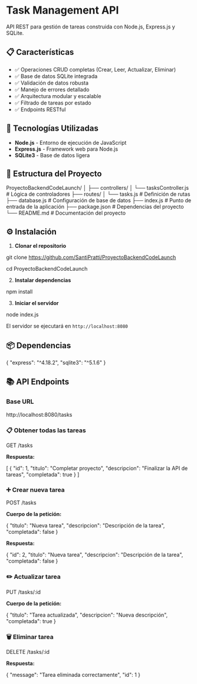 # Task Management API

API REST para gestión de tareas construida con Node.js, Express.js y SQLite.

## 📋 Características

- ✅ Operaciones CRUD completas (Crear, Leer, Actualizar, Eliminar)
- ✅ Base de datos SQLite integrada
- ✅ Validación de datos robusta
- ✅ Manejo de errores detallado
- ✅ Arquitectura modular y escalable
- ✅ Filtrado de tareas por estado
- ✅ Endpoints RESTful

## 🚀 Tecnologías Utilizadas

- **Node.js** - Entorno de ejecución de JavaScript
- **Express.js** - Framework web para Node.js
- **SQLite3** - Base de datos ligera

## 📁 Estructura del Proyecto


ProyectoBackendCodeLaunch/
│
├── controllers/
│   └── tasksController.js    # Lógica de controladores
├── routes/
│   └── tasks.js             # Definición de rutas
├── database.js              # Configuración de base de datos
├── index.js                 # Punto de entrada de la aplicación
├── package.json            # Dependencias del proyecto
└── README.md               # Documentación del proyecto


## ⚙️ Instalación

1. **Clonar el repositorio**

git clone https://github.com/SantiPratti/ProyectoBackendCodeLaunch

cd ProyectoBackendCodeLaunch


2. **Instalar dependencias**

npm install


3. **Iniciar el servidor**

node index.js

El servidor se ejecutará en `http://localhost:8080`

## 📦 Dependencias


{
  "express": "^4.18.2",
  "sqlite3": "^5.1.6"
}


## 📚 API Endpoints

### Base URL

http://localhost:8080/tasks


### 📋 Obtener todas las tareas

GET /tasks

**Respuesta:**

[
  {
    "id": 1,
    "titulo": "Completar proyecto",
    "descripcion": "Finalizar la API de tareas",
    "completada": true
  }
]


### ➕ Crear nueva tarea

POST /tasks


**Cuerpo de la petición:**

{
  "titulo": "Nueva tarea",
  "descripcion": "Descripción de la tarea",
  "completada": false
}


**Respuesta:**

{
  "id": 2,
  "titulo": "Nueva tarea",
  "descripcion": "Descripción de la tarea",
  "completada": false
}

### ✏️ Actualizar tarea

PUT /tasks/:id


**Cuerpo de la petición:**

{
  "titulo": "Tarea actualizada",
  "descripcion": "Nueva descripción",
  "completada": true
}


### 🗑️ Eliminar tarea

DELETE /tasks/:id

**Respuesta:**

{
  "message": "Tarea eliminada correctamente",
  "id": 1
}


